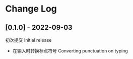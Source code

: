 # Change Log

<!-- ## [Unreleased]: -->

## [0.1.0] - 2022-09-03

初次提交
Initial release

- 在输入时转换标点符号
  Converting punctuation on typing
